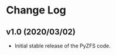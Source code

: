 Change Log
==========

v1.0 (2020/03/02)
-----------------

- Initial stable release of the PyZFS code.